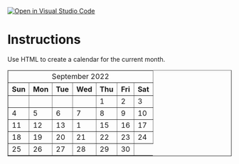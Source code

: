 [![Open in Visual Studio Code](https://classroom.github.com/assets/open-in-vscode-c66648af7eb3fe8bc4f294546bfd86ef473780cde1dea487d3c4ff354943c9ae.svg)](https://classroom.github.com/online_ide?assignment_repo_id=8440933&assignment_repo_type=AssignmentRepo)
# Instructions

Use HTML to create a calendar for the current month. 

<!doctype html> 
<html>
    <Head></Head>
    <body>
        <table width="600" border="1" >
            <thead>
                <tr>
                    <td colspan="7" align="center">September 2022</td>
                </tr>
                <tr>
                    <th>Sun</th>
                    <th>Mon</th>
                    <th>Tue</th>
                    <th>Wed</th>
                    <th>Thu</th>
                    <th>Fri</th>
                    <th>Sat</th>
                </tr>
            </thead>
            <tbody>
            <tr>
                <td></td>
                <td></td>
                <td></td>
                <td></td>
                <td>1</td>
                <td>2</td>
                <td>3</td>
            </tr>
            <tr>
                <td>4</td>
                <td>5</td>
                <td>6</td>
                <td>7</td>
                <td>8</td>
                <td>9</td>
                <td>10</td>
            </tr>
            <tr>
                <td>11</td>
                <td>12</td>
                <td>13</td>
                <td>1</td>
                <td>15</td>
                <td>16</td>
                <td>17</td>
            </tr>
            <tr>
                <td>18</td>
                <td>19</td>
                <td>20</td>
                <td>21</td>
                <td>22</td>
                <td>23</td>
                <td>24</td>
            </tr>
            <tr>
                <td>25</td>
                <td>26</td>
                <td>27</td>
                <td>28</td>
                <td>29</td>
                <td>30</td>
            </tr>
    </tbody>
        </table>
    </body>
</html>
